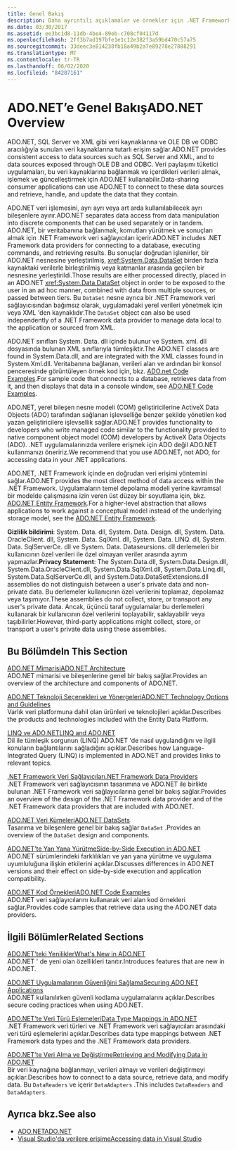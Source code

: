 ```yaml
---
title: Genel Bakış
description: Daha ayrıntılı açıklamalar ve örnekler için .NET Framework 'de ADO.NET ' e genel bakışı okuyun ve kaynaklar hakkında bilgi edinin.
ms.date: 03/30/2017
ms.assetid: ee3bc1d8-11db-4be4-89eb-c708cf04117d
ms.openlocfilehash: 2ff3b7ad197bfe1e1c12e382f3a59bd470c57a75
ms.sourcegitcommit: 33deec3e814238fb18a49b2a7e89278e27888291
ms.translationtype: MT
ms.contentlocale: tr-TR
ms.lasthandoff: 06/02/2020
ms.locfileid: "84287161"
---
```

# <a name="adonet-overview"></a><span data-ttu-id="7ced5-103">ADO.NET’e Genel Bakış</span><span class="sxs-lookup"><span data-stu-id="7ced5-103">ADO.NET Overview</span></span>
<span data-ttu-id="7ced5-104">ADO.NET, SQL Server ve XML gibi veri kaynaklarına ve OLE DB ve ODBC aracılığıyla sunulan veri kaynaklarına tutarlı erişim sağlar.</span><span class="sxs-lookup"><span data-stu-id="7ced5-104">ADO.NET provides consistent access to data sources such as SQL Server and XML, and to data sources exposed through OLE DB and ODBC.</span></span> <span data-ttu-id="7ced5-105">Veri paylaşımı tüketici uygulamaları, bu veri kaynaklarına bağlanmak ve içerdikleri verileri almak, işlemek ve güncelleştirmek için ADO.NET kullanabilir.</span><span class="sxs-lookup"><span data-stu-id="7ced5-105">Data-sharing consumer applications can use ADO.NET to connect to these data sources and retrieve, handle, and update the data that they contain.</span></span>  
  
 <span data-ttu-id="7ced5-106">ADO.NET veri işlemesini, ayrı ayrı veya art arda kullanılabilecek ayrı bileşenlere ayırır.</span><span class="sxs-lookup"><span data-stu-id="7ced5-106">ADO.NET separates data access from data manipulation into discrete components that can be used separately or in tandem.</span></span> <span data-ttu-id="7ced5-107">ADO.NET, bir veritabanına bağlanmak, komutları yürütmek ve sonuçları almak için .NET Framework veri sağlayıcıları içerir.</span><span class="sxs-lookup"><span data-stu-id="7ced5-107">ADO.NET includes .NET Framework data providers for connecting to a database, executing commands, and retrieving results.</span></span> <span data-ttu-id="7ced5-108">Bu sonuçlar doğrudan işlenirler, bir ADO.NET nesnesine yerleştirilmiş, <xref:System.Data.DataSet> birden fazla kaynaktaki verilerle birleştirilmiş veya katmanlar arasında geçilen bir nesnesine yerleştirildi.</span><span class="sxs-lookup"><span data-stu-id="7ced5-108">Those results are either processed directly, placed in an ADO.NET <xref:System.Data.DataSet> object in order to be exposed to the user in an ad hoc manner, combined with data from multiple sources, or passed between tiers.</span></span> <span data-ttu-id="7ced5-109">Bu `DataSet` nesne ayrıca bir .NET Framework veri sağlayıcısından bağımsız olarak, uygulamadaki yerel verileri yönetmek için veya XML 'den kaynaklıdır.</span><span class="sxs-lookup"><span data-stu-id="7ced5-109">The `DataSet` object can also be used independently of a .NET Framework data provider to manage data local to the application or sourced from XML.</span></span>  
  
 <span data-ttu-id="7ced5-110">ADO.NET sınıfları System. Data. dll içinde bulunur ve System. xml. dll dosyasında bulunan XML sınıflarıyla tümleşiktir.</span><span class="sxs-lookup"><span data-stu-id="7ced5-110">The ADO.NET classes are found in System.Data.dll, and are integrated with the XML classes found in System.Xml.dll.</span></span> <span data-ttu-id="7ced5-111">Veritabanına bağlanan, verileri alan ve ardından bir konsol penceresinde görüntüleyen örnek kod için, bkz. [ADO.net Code Examples](ado-net-code-examples.md).</span><span class="sxs-lookup"><span data-stu-id="7ced5-111">For sample code that connects to a database, retrieves data from it, and then displays that data in a console window, see [ADO.NET Code Examples](ado-net-code-examples.md).</span></span>  
  
 <span data-ttu-id="7ced5-112">ADO.NET, yerel bileşen nesne modeli (COM) geliştiricilerine ActiveX Data Objects (ADO) tarafından sağlanan işlevselliğe benzer şekilde yönetilen kod yazan geliştiricilere işlevsellik sağlar.</span><span class="sxs-lookup"><span data-stu-id="7ced5-112">ADO.NET provides functionality to developers who write managed code similar to the functionality provided to native component object model (COM) developers by ActiveX Data Objects (ADO).</span></span> <span data-ttu-id="7ced5-113">.NET uygulamalarınızda verilere erişmek için ADO değil ADO.NET kullanmanızı öneririz.</span><span class="sxs-lookup"><span data-stu-id="7ced5-113">We recommend that you use ADO.NET, not ADO, for accessing data in your .NET applications.</span></span>  
  
 <span data-ttu-id="7ced5-114">ADO.NET, .NET Framework içinde en doğrudan veri erişimi yöntemini sağlar.</span><span class="sxs-lookup"><span data-stu-id="7ced5-114">ADO.NET provides the most direct method of data access within the .NET Framework.</span></span> <span data-ttu-id="7ced5-115">Uygulamaların temel depolama modeli yerine kavramsal bir modelde çalışmasına izin veren üst düzey bir soyutlama için, bkz. [ADO.NET Entity Framework](./ef/index.md).</span><span class="sxs-lookup"><span data-stu-id="7ced5-115">For a higher-level abstraction that allows applications to work against a conceptual model instead of the underlying storage model, see the [ADO.NET Entity Framework](./ef/index.md).</span></span>  
  
 <span data-ttu-id="7ced5-116">**Gizlilik bildirimi**: System. Data. dll, System. Data. Design. dll, System. Data. OracleClient. dll, System. Data. SqlXml. dll, System. Data. LINQ. dll, System. Data. SqlServerCe. dll ve System. Data. Dataseursions. dll derlemeleri bir kullanıcının özel verileri ile özel olmayan veriler arasında ayrım yapmazlar.</span><span class="sxs-lookup"><span data-stu-id="7ced5-116">**Privacy Statement**: The System.Data.dll, System.Data.Design.dll, System.Data.OracleClient.dll, System.Data.SqlXml.dll, System.Data.Linq.dll, System.Data.SqlServerCe.dll, and System.Data.DataSetExtensions.dll assemblies do not distinguish between a user's private data and non-private data.</span></span>  <span data-ttu-id="7ced5-117">Bu derlemeler kullanıcının özel verilerini toplamaz, depolamaz veya taşımıyor.</span><span class="sxs-lookup"><span data-stu-id="7ced5-117">These assemblies do not collect, store, or transport any user's private data.</span></span> <span data-ttu-id="7ced5-118">Ancak, üçüncü taraf uygulamalar bu derlemeleri kullanarak bir kullanıcının özel verilerini toplayabilir, saklayabilir veya taşıbilirler.</span><span class="sxs-lookup"><span data-stu-id="7ced5-118">However, third-party applications might collect, store, or transport a user's private data using these assemblies.</span></span>  
  
## <a name="in-this-section"></a><span data-ttu-id="7ced5-119">Bu Bölümde</span><span class="sxs-lookup"><span data-stu-id="7ced5-119">In This Section</span></span>  
 [<span data-ttu-id="7ced5-120">ADO.NET Mimarisi</span><span class="sxs-lookup"><span data-stu-id="7ced5-120">ADO.NET Architecture</span></span>](ado-net-architecture.md)  
 <span data-ttu-id="7ced5-121">ADO.NET mimarisi ve bileşenlerine genel bir bakış sağlar.</span><span class="sxs-lookup"><span data-stu-id="7ced5-121">Provides an overview of the architecture and components of ADO.NET.</span></span>  
  
 [<span data-ttu-id="7ced5-122">ADO.NET Teknoloji Seçenekleri ve Yönergeleri</span><span class="sxs-lookup"><span data-stu-id="7ced5-122">ADO.NET Technology Options and Guidelines</span></span>](ado-net-technology-options-and-guidelines.md)  
 <span data-ttu-id="7ced5-123">Varlık veri platformuna dahil olan ürünleri ve teknolojileri açıklar.</span><span class="sxs-lookup"><span data-stu-id="7ced5-123">Describes the products and technologies included with the Entity Data Platform.</span></span>  
  
 [<span data-ttu-id="7ced5-124">LINQ ve ADO.NET</span><span class="sxs-lookup"><span data-stu-id="7ced5-124">LINQ and ADO.NET</span></span>](linq-and-ado-net.md)  
 <span data-ttu-id="7ced5-125">Dil ile tümleşik sorgunun (LINQ) ADO.NET 'de nasıl uygulandığını ve ilgili konuların bağlantılarını sağladığını açıklar.</span><span class="sxs-lookup"><span data-stu-id="7ced5-125">Describes how Language-Integrated Query (LINQ) is implemented in ADO.NET and provides links to relevant topics.</span></span>  
  
 [<span data-ttu-id="7ced5-126">.NET Framework Veri Sağlayıcıları</span><span class="sxs-lookup"><span data-stu-id="7ced5-126">.NET Framework Data Providers</span></span>](data-providers.md)  
 <span data-ttu-id="7ced5-127">.NET Framework veri sağlayıcısının tasarımına ve ADO.NET ile birlikte bulunan .NET Framework veri sağlayıcılarına genel bir bakış sağlar.</span><span class="sxs-lookup"><span data-stu-id="7ced5-127">Provides an overview of the design of the .NET Framework data provider and of the .NET Framework data providers that are included with ADO.NET.</span></span>  
  
 [<span data-ttu-id="7ced5-128">ADO.NET Veri Kümeleri</span><span class="sxs-lookup"><span data-stu-id="7ced5-128">ADO.NET DataSets</span></span>](ado-net-datasets.md)  
 <span data-ttu-id="7ced5-129">Tasarıma ve bileşenlere genel bir bakış sağlar `DataSet` .</span><span class="sxs-lookup"><span data-stu-id="7ced5-129">Provides an overview of the `DataSet` design and components.</span></span>  
  
 [<span data-ttu-id="7ced5-130">ADO.NET’te Yan Yana Yürütme</span><span class="sxs-lookup"><span data-stu-id="7ced5-130">Side-by-Side Execution in ADO.NET</span></span>](side-by-side-execution.md)  
 <span data-ttu-id="7ced5-131">ADO.NET sürümlerindeki farklılıkları ve yan yana yürütme ve uygulama uyumluluğuna ilişkin etkilerini açıklar.</span><span class="sxs-lookup"><span data-stu-id="7ced5-131">Discusses differences in ADO.NET versions and their effect on side-by-side execution and application compatibility.</span></span>  
  
 [<span data-ttu-id="7ced5-132">ADO.NET Kod Örnekleri</span><span class="sxs-lookup"><span data-stu-id="7ced5-132">ADO.NET Code Examples</span></span>](ado-net-code-examples.md)  
 <span data-ttu-id="7ced5-133">ADO.NET veri sağlayıcılarını kullanarak veri alan kod örnekleri sağlar.</span><span class="sxs-lookup"><span data-stu-id="7ced5-133">Provides code samples that retrieve data using the ADO.NET data providers.</span></span>  
  
## <a name="related-sections"></a><span data-ttu-id="7ced5-134">İlgili Bölümler</span><span class="sxs-lookup"><span data-stu-id="7ced5-134">Related Sections</span></span>  
 [<span data-ttu-id="7ced5-135">ADO.NET’teki Yenilikler</span><span class="sxs-lookup"><span data-stu-id="7ced5-135">What's New in ADO.NET</span></span>](whats-new.md)  
 <span data-ttu-id="7ced5-136">ADO.NET ' de yeni olan özellikleri tanıtır.</span><span class="sxs-lookup"><span data-stu-id="7ced5-136">Introduces features that are new in ADO.NET.</span></span>  
  
 [<span data-ttu-id="7ced5-137">ADO.NET Uygulamalarının Güvenliğini Sağlama</span><span class="sxs-lookup"><span data-stu-id="7ced5-137">Securing ADO.NET Applications</span></span>](securing-ado-net-applications.md)  
 <span data-ttu-id="7ced5-138">ADO.NET kullanılırken güvenli kodlama uygulamalarını açıklar.</span><span class="sxs-lookup"><span data-stu-id="7ced5-138">Describes secure coding practices when using ADO.NET.</span></span>  
  
 [<span data-ttu-id="7ced5-139">ADO.NET’te Veri Türü Eşlemeleri</span><span class="sxs-lookup"><span data-stu-id="7ced5-139">Data Type Mappings in ADO.NET</span></span>](data-type-mappings-in-ado-net.md)  
 <span data-ttu-id="7ced5-140">.NET Framework veri türleri ve .NET Framework veri sağlayıcıları arasındaki veri türü eşlemelerini açıklar.</span><span class="sxs-lookup"><span data-stu-id="7ced5-140">Describes data type mappings between .NET Framework data types and the .NET Framework data providers.</span></span>  
  
 [<span data-ttu-id="7ced5-141">ADO.NET’te Veri Alma ve Değiştirme</span><span class="sxs-lookup"><span data-stu-id="7ced5-141">Retrieving and Modifying Data in ADO.NET</span></span>](retrieving-and-modifying-data.md)  
 <span data-ttu-id="7ced5-142">Bir veri kaynağına bağlanmayı, verileri almayı ve verileri değiştirmeyi açıklar.</span><span class="sxs-lookup"><span data-stu-id="7ced5-142">Describes how to connect to a data source, retrieve data, and modify data.</span></span> <span data-ttu-id="7ced5-143">Bu `DataReaders` ve içerir `DataAdapters` .</span><span class="sxs-lookup"><span data-stu-id="7ced5-143">This includes `DataReaders` and `DataAdapters`.</span></span>  
  
## <a name="see-also"></a><span data-ttu-id="7ced5-144">Ayrıca bkz.</span><span class="sxs-lookup"><span data-stu-id="7ced5-144">See also</span></span>

- [<span data-ttu-id="7ced5-145">ADO.NET</span><span class="sxs-lookup"><span data-stu-id="7ced5-145">ADO.NET</span></span>](index.md)
- [<span data-ttu-id="7ced5-146">Visual Studio'da verilere erişime</span><span class="sxs-lookup"><span data-stu-id="7ced5-146">Accessing data in Visual Studio</span></span>](/visualstudio/data-tools/accessing-data-in-visual-studio)
